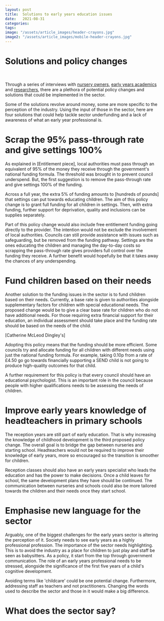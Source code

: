 ```yaml
---
layout: post
title:  Solutions to early years education issues
date:   2021-08-31
categories:
tags:
image: "/assets/article_images/header-crayons.jpg"
image2: "/assets/article_images/mobile-header-crayons.jpg"
---
```

<html>

<h1> Solutions and policy changes </h1>
<br>
<p>Through a series of interviews with <a href="https://gwilloughby99.github.io/early-years-project/2021/07/08/We-need-to-be-attracting-highly-intelligent-people-Nursery-owner-Claire-Kenyon-on-altering-the-perception-of-the-workforce.html">nursery owners</a>, <a href="https://gwilloughby99.github.io/early-years-project/2021/07/21/'The-big-challenge-is-finding-solutions-that-do-not-revolve-around-money'-Dr-Verity-Campbell-Barr-on-improving-early-education.html">early years academics</a> and <a href="https://gwilloughby99.github.io/early-years-project/2021/08/02/Dr-sara-bonetti-early-years-funding-inefficiency.html">researchers</a>, there are a plethora of potential policy changes and solutions that could be implemented in the sector.</p>

<p> Some of the solutions revolve around money, some are more specific to the perception of the industry. Using the input of those in the sector, here are four solutions that could help tackle sector underfunding and a lack of awareness of what an early year professional is.</p>

<h1> Scrap the 95% pass-through rate and give settings 100% </h1>
<p> As explained in [Entitlement piece], local authorities must pass through an equivalent of 95% of the money they receive through the government's national funding formula. The threshold was brought in to prevent council underspend. But, the first suggestion is to remove the pass-through rate and give settings 100% of the funding. </p>

<p> Across a full year, the extra 5% of funding amounts to [hundreds of pounds] that settings can put towards educating children. The aim of this policy change is to grant full funding for all children in settings. Then, with extra funding, further support for deprivation, quality and inclusions can be supplies separately. </p>

<p> Part of this policy change would also include free entitlement funding going directly to the provider. The intention would not be exclude the involvement of local authorities. Councils can still provide assistance with issues such as safeguarding, but be removed from the funding pathway. Settings are the ones educating the children and managing the day-to-day costs so scrapping the pass-through rate gives providers full control over the funding they receive. A further benefit would hopefully be that it takes away the chances of any underspending. </p>

<h1> Fund children based on their needs </h1>
<p> Another solution to the funding issues in the sector is to fund children based on their needs. Currently, a base rate is given to authorities alongside supplementary factors for children with special educational needs. The proposed change would be to give a clear base rate for children who do not have additional needs. For those requiring extra financial support for their education, an individual assessment should take place and the funding rate should be based on the needs of the child. </p>

[Catherine McLeod Dingley's]

<p>Adopting this policy means that the funding should be more efficient. Some councils try and allocate funding for all children with different needs using just the national funding formula. For example, taking 0.10p from a rate of £4.50 go go towards financially supporting a SEND child is not going to produce high-quality outcomes for that child. </p>

<p>A further requirement for this policy is that every council should have an educational psychologist. This is an important role in the council because people with higher qualifications needs to be assessing the needs of children. </p>

<h1> Improve early years knowledge of headteachers in primary schools </h1>
<p>The reception years are still part of early education. That is why increasing the knowledge of childhood development is the third proposed policy change. The overall goal is to bridge the gap between nurseries and starting school. Headteachers would not be required to improve their knowledge of early years, more so encouraged so the transition is smoother for children. </p>

<p>Reception classes should also have an early years specialist who leads the education and has the power to make decisions. Once a child leaves for school, the same development plans they have should be continued. The communication between nurseries and schools could also be more tailored towards the children and their needs once they start school.</p>

<h1> Emphasise new language for the sector </h1>
<p> Arguably, one of the biggest challenges for the early years sector is altering the perception of it. Society needs to see early years as a highly professional profession. The importance of the sector needs highlighting. This is to avoid the industry as a place for children to just play and staff be seen as babysitters. As a policy, it start from the top through government communication. The role of an early years professional needs to be stressed, alongside the significance of the first five years of a child's cognitive development.</p>

<p>Avoiding terms like 'childcare' could be one potential change. Furthermore, addressing staff as teachers and not practitioners. Changing the words used to describe the sector and those in it would make a big difference.</p>
  
  <h1> What does the sector say? </h1>
